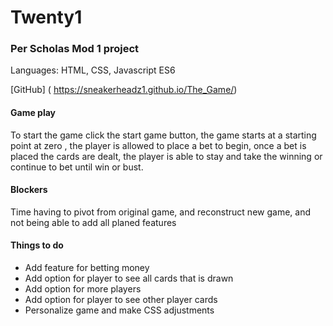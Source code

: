 #  Twenty1

### Per Scholas Mod 1 project

Languages: HTML, CSS, Javascript ES6

[GitHub] ( https://sneakerheadz1.github.io/The_Game/)

#### Game play
To start the game click the start game button, the game starts at a starting point at zero , the player is allowed to place a bet to begin, once a bet is placed the cards are dealt, the player is able to stay and take the winning or continue to bet until win or bust. 

#### Blockers 
Time having to pivot from original game, and reconstruct new game, and not being able to add all planed features

#### Things to do
- Add feature for betting money
- Add option for player to see all cards that is drawn
- Add option for more players
- Add option for player to see other player cards
- Personalize game and make CSS adjustments

